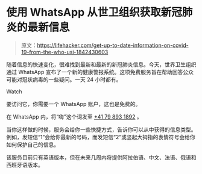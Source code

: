 # 使用 WhatsApp 从世卫组织获取新冠肺炎的最新信息

> 原文：<https://lifehacker.com/get-up-to-date-information-on-covid-19-from-the-who-usi-1842430603>

随着信息的快速变化，很难找到最新和最新的新冠肺炎信息。今天，世界卫生组织通过 WhatsApp 宣布了一个新的健康警报系统。这项免费服务旨在帮助回答公众可能对冠状病毒的一些疑问。一天 24 小时都有。

Watch

要访问它，你需要一个 WhatsApp 账户，这也是免费的。

在 WhatsApp 内，将“嗨”这个词发至 [+41 79 893 1892](https://fb.workplace.com/chat/t/2759938770709334) 。

当你这样做的时候，服务会给你一些快捷方式，告诉你可以从中获得的信息类型。例如，发短信“1”会给你最新的号码，而发短信“2”或竖起大拇指的表情符号会给你如何保护自己的信息。

该服务目前只有英语版本，但在未来几周内将提供阿拉伯语、中文、法语、俄语和西班牙语版本。